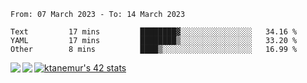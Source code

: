 <!--START_SECTION:waka-->

```text
From: 07 March 2023 - To: 14 March 2023

Text         17 mins         ████████▓░░░░░░░░░░░░░░░░   34.16 %
YAML         17 mins         ████████▒░░░░░░░░░░░░░░░░   33.20 %
Other        8 mins          ████▒░░░░░░░░░░░░░░░░░░░░   16.99 %
```

<!--END_SECTION:waka-->
<a href="https://github.com/anuraghazra/github-readme-stats">
  <img align="left" src="https://github-readme-stats.vercel.app/api?username=Tanesan&count_private=true&show_icons=true" />
<img align="left" src="https://github-readme-stats.vercel.app/api/top-langs/?username=Tanesan" />
</a>

[![ktanemur's 42 stats](https://badge42.vercel.app/api/v2/cl1wslf6s002109l771rng2w8/stats?cursusId=21&coalitionId=62)](https://github.com/JaeSeoKim/badge42)

